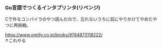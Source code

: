 ### Go言語でつくるインタプリンタ(リベンジ)  
Cで作るコンパイラのやつ読んだので、忘れないうちに前にやりかけてやめたやつに再挑戦。  

https://www.oreilly.co.jp/books/9784873118222/  
↑これやる